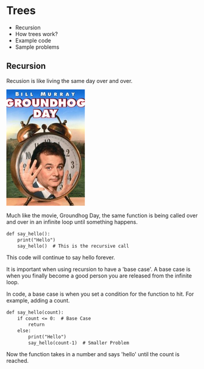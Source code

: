 # Trees
* Recursion
* How trees work?
* Example code
* Sample problems

## Recursion
Recusion is like living the same day over and over.

![](images/ground_hod.jpg)

Much like the movie, Groundhog Day, the same function is being called over and over in an infinite loop until something happens.

    def say_hello():  
        print("Hello")
        say_hello()  # This is the recursive call

This code will continue to say hello forever.

It is important when using recursion to have a 'base case'. A base case is when you finally become a good person you are released from the infinite loop. 

In code, a base case is when you set a condition for the function to hit. For example, adding a count.

    def say_hello(count):
	    if count <= 0:  # Base Case
		    return
        else:
            print("Hello")
            say_hello(count-1)  # Smaller Problem

Now the function takes in a number and says 'hello' until the count is reached.
